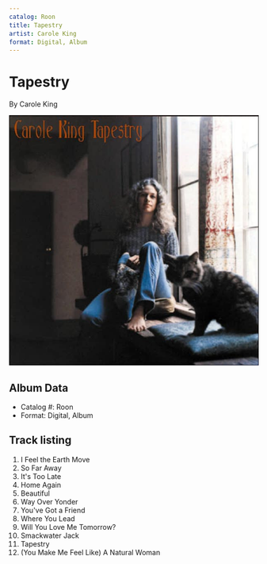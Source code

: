 ```yaml
---
catalog: Roon
title: Tapestry
artist: Carole King
format: Digital, Album
---
```


# Tapestry

By Carole King

![](../../assets/albumcovers/Carole_King-Tapestry.png)

## Album Data

- Catalog #: Roon
- Format: Digital, Album


## Track listing


1. I Feel the Earth Move
2. So Far Away
3. It's Too Late
4. Home Again
5. Beautiful
6. Way Over Yonder
7. You've Got a Friend
8. Where You Lead
9. Will You Love Me Tomorrow?
10. Smackwater Jack
11. Tapestry
12. (You Make Me Feel Like) A Natural Woman

